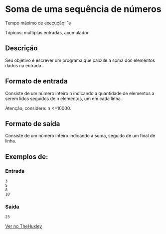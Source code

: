# Soma de uma sequência de números

Tempo máximo de execução: 1s

Tópicos: multiplas entradas, acumulador

## Descrição

Seu objetivo é escrever um programa que calcule a soma dos elementos dados na entrada.

## Formato de entrada

Consiste de um número inteiro n indicando a quantidade de elementos a serem lidos seguidos de n elementos, um em cada linha.

Atenção, considere: n <=10000.

## Formato de saída

Consiste de um número inteiro indicando a soma, seguido de um final de linha.

## Exemplos de:

### Entrada

    3
    5
    8
    10

### Saída

    23

[Ver no TheHuxley](https://thehuxley.com/problem/3?quizId=7901)